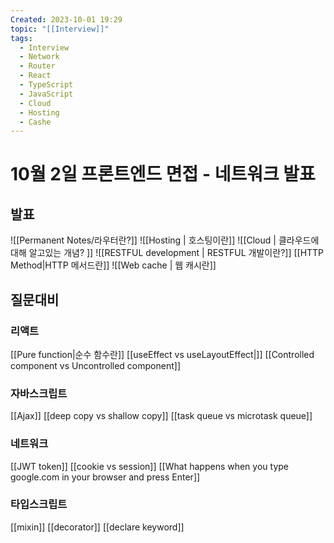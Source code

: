 ```yaml
---
Created: 2023-10-01 19:29
topic: "[[Interview]]"
tags:
  - Interview
  - Network
  - Router
  - React
  - TypeScript
  - JavaScript
  - Cloud
  - Hosting
  - Cashe
---
```

# 10월 2일 프론트엔드 면접 - 네트워크 발표
## 발표
![[Permanent Notes/라우터란?]]
![[Hosting | 호스팅이란]]
![[Cloud | 클라우드에 대해 알고있는 개념? ]]
![[RESTFUL development | RESTFUL 개발이란?]]
[[HTTP Method|HTTP 메서드란]]
![[Web cache | 웹 캐시란]]

## 질문대비
### 리액트
[[Pure function|순수 함수란]]
[[useEffect vs useLayoutEffect|]]
[[Controlled component vs Uncontrolled component]]

### 자바스크립트
[[Ajax]]
[[deep copy vs shallow copy]]
[[task queue vs microtask queue]]

### 네트워크
[[JWT token]]
[[cookie vs session]]
[[What happens when you type google.com in your browser and press Enter]]

### 타입스크립트
[[mixin]]
[[decorator]]
[[declare keyword]]